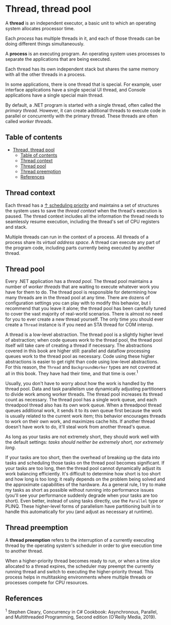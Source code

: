 # Thread, thread pool

A **thread** is an independent executor, a basic unit to which an operating system allocates processor time.

Each *process* has multiple threads in it, and each of those threads can be doing different things simultaneously.

A **process** is an executing program. An operating system uses processes to separate the applications that are being executed.

Each thread has its own independent stack but shares the same memory with all the other threads in a process.

In some applications, there is one thread that is special. For example, user interface applications have a single special UI thread, and Console applications have a single special main thread.

By default, a .NET program is started with a single thread, often called the *primary thread*. However, it can create additional threads to execute code in parallel or concurrently with the primary thread. These threads are often called *worker threads*.

## Table of contents

- [Thread, thread pool](#thread-thread-pool)
  - [Table of contents](#table-of-contents)
  - [Thread context](#thread-context)
  - [Thread pool](#thread-pool)
  - [Thread preemption](#thread-preemption)
  - [References](#references)

## Thread context

Each thread has a [↑ scheduling priority](https://learn.microsoft.com/en-us/dotnet/standard/threading/scheduling-threads) and maintains a set of structures the system uses to save the *thread context* when the thread's execution is paused. The thread context includes all the information the thread needs to seamlessly resume execution, including the thread's set of CPU registers and stack.

Multiple threads can run in the context of a process. All threads of a process share its *virtual address space*. A thread can execute any part of the program code, including parts currently being executed by another thread.

## Thread pool

Every .NET application has a *thread pool*. The thread pool maintains a number of *worker threads* that are waiting to execute whatever work you have for them to do. The thread pool is responsible for determining how many threads are in the thread pool at any time. There are dozens of configuration settings you can play with to modify this behavior, but I recommend that you leave it alone; the thread pool has been carefully tuned to cover the vast majority of real-world scenarios. There is almost no need for you to ever create a new thread yourself. The only time you should ever create a `Thread` instance is if you need an STA thread for COM interop.

A thread is a low-level abstraction. The thread pool is a slightly higher level of abstraction; when code queues work to the thread pool, the thread pool itself will take care of creating a thread if necessary. The abstractions covered in this book are higher still: parallel and dataflow processing queues work to the thread pool as necessary. Code using these higher abstractions is easier to get right than code using low-level abstractions. For this reason, the `Thread` and `BackgroundWorker` types are not covered at all in this book. They have had their time, and that time is over.<sup>1</sup>

Usually, you don't have to worry about how the work is handled by the thread pool. Data and task parallelism use dynamically adjusting partitioners to divide work among worker threads. The thread pool increases its thread count as necessary. The thread pool has a single work queue, and each threadpool thread also has its own work queue. When a threadpool thread queues additional work, it sends it to its own queue first because the work is usually related to the current work item; this behavior encourages threads to work on their own work, and maximizes cache hits. If another thread doesn't have work to do, it'll steal work from another thread's queue.

As long as your tasks are not extremely short, they should work well with the default settings: *tasks should neither be extremely short, nor extremely long*.

If your tasks are too short, then the overhead of breaking up the data into tasks and scheduling those tasks on the thread pool becomes significant. If your tasks are too long, then the thread pool cannot dynamically adjust its work balancing efficiently. It's difficult to determine how short is too short and how long is too long; it really depends on the problem being solved and the approximate capabilities of the hardware. As a general rule, I try to make my tasks as short as possible without running into performance issues (you'll see your performance suddenly degrade when your tasks are too short). Even better, instead of using tasks directly, use the `Parallel` type or PLINQ. These higher-level forms of parallelism have partitioning built in to handle this automatically for you (and adjust as necessary at runtime).

## Thread preemption

A **thread preemption** refers to the interruption of a currently executing thread by the operating system's scheduler in order to give execution time to another thread.

When a higher-priority thread becomes ready to run, or when a time slice allocated to a thread expires, the scheduler may preempt the currently running thread and switch to executing the higher-priority thread. This process helps in multitasking environments where multiple threads or processes compete for CPU resources.

## References

<sup>1</sup> Stephen Cleary, Concurrency in C# Cookbook: Asynchronous, Parallel, and Multithreaded Programming, Second edition (O'Reilly Media, 2019).
